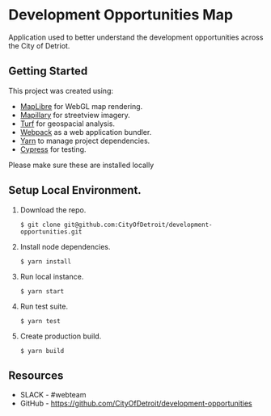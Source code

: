 # Development Opportunities Map

Application used to better understand the development opportunities across the City of Detriot.

## Getting Started

This project was created using:
 - [MapLibre](https://github.com/maplibre/maplibre-gl-js) for WebGL map rendering.
 - [Mapillary](https://www.mapillary.com/) for streetview imagery.
 - [Turf](https://turfjs.org/) for geospacial analysis.
 - [Webpack](https://webpack.js.org/) as a web application bundler.
 - [Yarn](https://classic.yarnpkg.com/en/) to manage project dependencies.
 - [Cypress](https://www.cypress.io/) for testing.

Please make sure these are installed locally

## Setup Local Environment.

1. Download the repo.
    ```
    $ git clone git@github.com:CityOfDetroit/development-opportunities.git
    ```
2. Install node dependencies.

    ```
    $ yarn install
    ```

3. Run local instance.
    ```
    $ yarn start
    ```

4. Run test suite.
    ```
    $ yarn test
    ```

4. Create production build.
    ```
    $ yarn build
    ```
## Resources

* SLACK - #webteam
* GitHub - https://github.com/CityOfDetroit/development-opportunities
